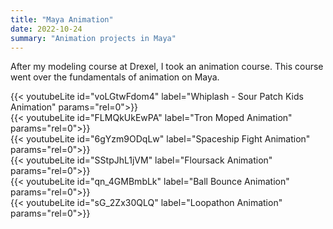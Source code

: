 ```yaml
---
title: "Maya Animation"
date: 2022-10-24
summary: "Animation projects in Maya"
---
```


After my modeling course at Drexel, I took an animation course. This course went over the fundamentals of animation on Maya.

{{< youtubeLite id="voLGtwFdom4" label="Whiplash - Sour Patch Kids Animation" params="rel=0">}}
\
{{< youtubeLite id="FLMQkUkEwPA" label="Tron Moped Animation" params="rel=0">}}
\
{{< youtubeLite id="6gYzm9ODqLw" label="Spaceship Fight Animation" params="rel=0">}}
\
{{< youtubeLite id="SStpJhL1jVM" label="Floursack Animation" params="rel=0">}}
\
{{< youtubeLite id="qn_4GMBmbLk" label="Ball Bounce Animation" params="rel=0">}}
\
{{< youtubeLite id="sG_2Zx30QLQ" label="Loopathon Animation" params="rel=0">}}
